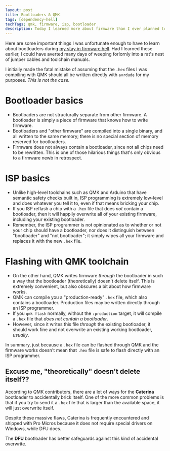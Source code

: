 ```yaml
---
layout: post
title: Bootloaders & QMK
tags: [dependency-hell]
techTags: qmk, firmware, isp, bootloader
description: Today I learned more about firmware than I ever planned to in my life. I hope this trivia saves someone else from firmware hell.
---
```


Here are some important things I was unfortunate enough to have to learn about bootloaders during [my stay in firmware hell](/rflog/2021/09/29/avr/). Had I learned these earlier, I could have averted many days of weeping forlornly into a rat's nest of jumper cables and toolchain manuals.

I initially made the fatal mistake of assuming that the `.hex` files I was compiling with QMK should all be written directly with `avrdude` for my purposes. *This is not the case.*

# Bootloader basics

- Bootloaders are not structurally separate from other firmware. A bootloader is simply a piece of firmware that knows how to write firmware.
- Bootloaders and "other firmware" are compiled into a single binary, and all written to the same memory; there is no special section of memory reserved for bootloaders.
- Firmware does not always contain a bootloader, since not all chips need to be rewritten. This is one of those hilarious things that's only obvious to a firmware newb in retrospect.

# ISP basics

- Unlike high-level toolchains such as QMK and Arduino that have semantic safety checks built in, ISP programming is extremely low-level and does whatever you tell it to, even if that means bricking your chip.
- If you ISP reflash a chip with a `.hex` file that does *not* contain a bootloader, then it will happily overwrite all of your existing firmware, including your existing bootloader.
- Remember, the ISP programmer is not opinionated as to whether or not your chip should have a bootloader, nor does it distinguish between "bootloader" and "not bootloader"; it simply wipes all your firmware and replaces it with the new `.hex` file.

# Flashing with QMK toolchain

- On the other hand, QMK writes firmware *through* the bootloader in such a way that the bootloader (theoretically) doesn't delete itself. This is extremely convenient, but also obscures a bit about how firmware works.
- QMK can compile you a "production-ready" `.hex` file, which also contains a bootloader. Production files may be written directly through an ISP programmer.
- If you `qmk flash` normally, without the `:production` target, it will compile a `.hex` file that *does not contain a bootloader*. 
- However, since it writes this file *through* the existing bootloader, it should work fine and not overwrite an existing working bootloader, *usually*.

In summary, just because a `.hex` file can be flashed through QMK and the firmware works doesn't mean that `.hex` file is safe to flash directly with an ISP programmer.

## Excuse me, "theoretically" doesn't delete itself??

According to QMK contributors, there are a lot of ways for the **Caterina** bootloader to accidentally brick itself. One of the more common problems is that if you try to send it a `.hex` file that is larger than the available space, it will just overwrite itself.

Despite these massive flaws, Caterina is frequently encountered and shipped with Pro Micros because it does not require special drivers on Windows, while DFU does.

The **DFU** bootloader has better safeguards against this kind of accidental overwrite.
